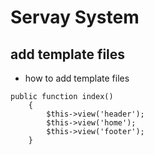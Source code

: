 # Servay System

## add template files

- how to add template files

```
public function index()
	{
		$this->view('header');
		$this->view('home');
		$this->view('footer');
	}
```
